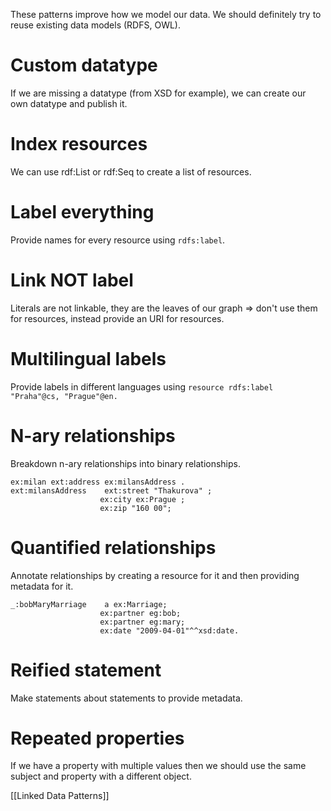 These patterns improve how we model our data.
We should definitely try to reuse existing data models (RDFS, OWL).
# Custom datatype
If we are missing a datatype (from XSD for example), we can create our own datatype and publish it.

# Index resources
We can use rdf:List or rdf:Seq to create a list of resources.

# Label everything
Provide names for every resource using `rdfs:label`.

# Link NOT label
Literals are not linkable, they are the leaves of our graph => don't use them for resources, instead provide an URI for resources.

# Multilingual labels
Provide labels in different languages using `resource rdfs:label "Praha"@cs, "Prague"@en.`

# N-ary relationships
Breakdown n-ary relationships into binary relationships.

```turtle
ex:milan ext:address ex:milansAddress .
ext:milansAddress    ext:street "Thakurova" ;
					ex:city ex:Prague ;
					ex:zip "160 00";
```

# Quantified relationships
Annotate relationships by creating a resource for it and then providing metadata for it.

```turtle
_:bobMaryMarriage    a ex:Marriage;
					ex:partner eg:bob;
					ex:partner eg:mary;
					ex:date "2009-04-01"^^xsd:date.
```

# Reified statement
Make statements about statements to provide metadata.

# Repeated properties
If we have a property with multiple values then we should use the same subject and property with a different object.

[[Linked Data Patterns]]